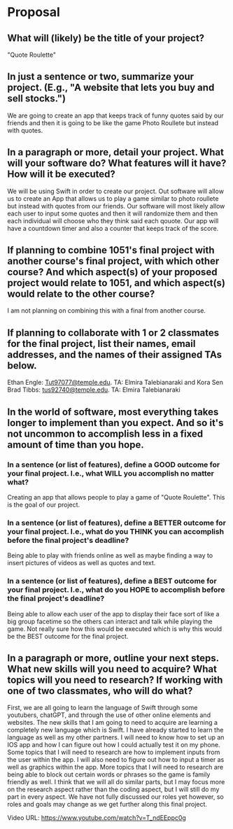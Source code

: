 # Proposal

## What will (likely) be the title of your project?

"Quote Roulette"


## In just a sentence or two, summarize your project. (E.g., "A website that lets you buy and sell stocks.")

We are going to create an app that keeps track of funny quotes said by our friends and then it is going to be like the game Photo Roullete but instead with quotes. 

## In a paragraph or more, detail your project. What will your software do? What features will it have? How will it be executed?

We will be using Swift in order to create our project. Out software will allow us to create an App that allows us to play a game similar to photo roullete but instead with quotes from our friends. Our software will most likely allow each user to input some quotes and then it will randomize them and then each individual will choose who they think said each qouote. Our app will have a countdown timer and also a counter that keeps track of the score. 


## If planning to combine 1051's final project with another course's final project, with which other course? And which aspect(s) of your proposed project would relate to 1051, and which aspect(s) would relate to the other course?

I am not planning on combining this with a final from another course. 


## If planning to collaborate with 1 or 2 classmates for the final project, list their names, email addresses, and the names of their assigned TAs below.

Ethan Engle: Tut97077@temple.edu. TA: Elmira Talebianaraki and Kora Sen
Brad Tibbs: tus92740@temple.edu. TA: Elmira Talebianaraki


## In the world of software, most everything takes longer to implement than you expect. And so it's not uncommon to accomplish less in a fixed amount of time than you hope.

### In a sentence (or list of features), define a GOOD outcome for your final project. I.e., what WILL you accomplish no matter what?

Creating an app that allows people to play a game of "Quote Roulette". This is the goal of our project. 


### In a sentence (or list of features), define a BETTER outcome for your final project. I.e., what do you THINK you can accomplish before the final project's deadline?

Being able to play with friends online as well as maybe finding a way to insert pictures of videos as well as quotes and text. 



### In a sentence (or list of features), define a BEST outcome for your final project. I.e., what do you HOPE to accomplish before the final project's deadline?

Being able to allow each user of the app to display their face sort of like a big group facetime so the others can interact and talk while playing the game. Not really sure how this would be executed which is why this would be the BEST outcome for the final project.  


## In a paragraph or more, outline your next steps. What new skills will you need to acquire? What topics will you need to research? If working with one of two classmates, who will do what?

First, we are all going to learn the language of Swift through some youtubers, chatGPT, and through the use of other online elements and websites. The new skills that I am going to need to acquire are learning a completely new language which is Swift. I have already started to learn the language as well as my other partners. I will need to know how to set up an IOS app and how I can figure out how I could actually test it on my phone. Some topics that I will need to research are how to implement inputs from the user within the app. I will also need to figure out how to input a timer as well as graphics within the app. More topics that I will need to research are being able to block out certain words or phrases so the game is family friendly as well. I think that we will all do similar parts, but I may focus more on the research aspect rather than the coding aspect, but I will still do my part in every aspect. We have not fully discussed our roles yet however, so roles and goals may change as we get further along this final project. 


Video URL: 
https://www.youtube.com/watch?v=T_ndEEppc0g
